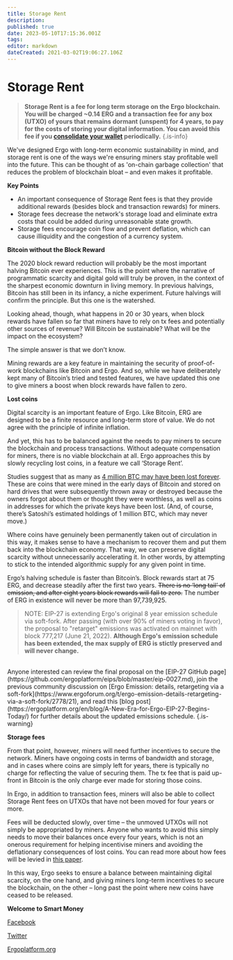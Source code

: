 ```yaml
---
title: Storage Rent
description: 
published: true
date: 2023-05-10T17:15:36.001Z
tags: 
editor: markdown
dateCreated: 2021-03-02T19:06:27.106Z
---
```


# Storage Rent
> **Storage Rent is a fee for long term storage on the Ergo blockchain. You will be charged ~0.14 ERG and a transaction fee for any box (UTXO) of yours that remains dormant (unspent) for 4 years, to pay for the costs of storing your digital information. You can avoid this fee if you [consolidate your wallet](/en/Glossary/how-to-consolidate-a-wallet) periodically.**
{.is-info}

We've designed Ergo with long-term economic sustainability in mind, and storage rent is one of the ways we're ensuring miners stay profitable well into the future. This can be thought of as 'on-chain garbage collection' that reduces the problem of blockchain bloat – and even makes it profitable.

**Key Points**

- An important consequence of Storage Rent fees is that they provide additional rewards (besides block and transaction rewards) for miners.
- Storage fees decrease the network's storage load and eliminate extra costs that could be added during unreasonable state growth.
- Storage fees encourage coin flow and prevent deflation, which can cause illiquidity and the congestion of a currency system.

**Bitcoin without the Block Reward**

The 2020 block reward reduction will probably be the most important halving Bitcoin ever experiences. This is the point where the narrative of programmatic scarcity and digital gold will truly be proven, in the context of the sharpest economic downturn in living memory. In previous halvings, Bitcoin has still been in its infancy, a niche experiment. Future halvings will confirm the principle. But this one is the watershed.

Looking ahead, though, what happens in 20 or 30 years, when block rewards have fallen so far that miners have to rely on tx fees and potentially other sources of revenue? Will Bitcoin be sustainable? What will be the impact on the ecosystem?

The simple answer is that we don’t know.

Mining rewards are a key feature in maintaining the security of proof-of-work blockchains like Bitcoin and Ergo. And so, while we have deliberately kept many of Bitcoin’s tried and tested features, we have updated this one to give miners a boost when block rewards have fallen to zero.

**Lost coins**

Digital scarcity is an important feature of Ergo. Like Bitcoin, ERG are designed to be a finite resource and long-term store of value. We do not agree with the principle of infinite inflation.

And yet, this has to be balanced against the needs to pay miners to secure the blockchain and process transactions. Without adequate compensation for miners, there is no viable blockchain at all. Ergo approaches this by slowly recycling lost coins, in a feature we call ‘Storage Rent’.

Studies suggest that as many as [4 million BTC may have been lost forever](https://bitcoinist.com/estimated-4-million-bitcoin-lost-forever-by-users-forgetfulness/). These are coins that were mined in the early days of Bitcoin and stored on hard drives that were subsequently thrown away or destroyed because the owners forgot about them or thought they were worthless, as well as coins in addresses for which the private keys have been lost. (And, of course, there’s Satoshi’s estimated holdings of 1 million BTC, which may never move.)

Where coins have genuinely been permanently taken out of circulation in this way, it makes sense to have a mechanism to recover them and put them back into the blockchain economy. That way, we can preserve digital scarcity without unnecessarily accelerating it. In other words, by attempting to stick to the intended algorithmic supply for any given point in time.
 


Ergo’s halving schedule is faster than Bitcoin’s. Block rewards start at 75 ERG, and decrease steadily after the first two years. ~~There is no ‘long tail’ of emission, and after eight years block rewards will fall to zero.~~ The number of ERG in existence will never be more than 97,739,925.

> NOTE: EIP-27 is extending Ergo's original 8 year emission schedule via soft-fork. After passing (with over 90% of miners voting in favor), the proposal to "retarget" emissions was activated on mainnet with block 777,217 (June 21, 2022). **Although Ergo's emission schedule has been extended, the max supply of ERG is stictly preserved and will never change.**
</br>
Anyone interested can review the final proposal on the [EIP-27 GitHub page](https://github.com/ergoplatform/eips/blob/master/eip-0027.md), join the previous community discussion on
[Ergo Emission: details, retargeting via a soft-fork](https://www.ergoforum.org/t/ergo-emission-details-retargeting-via-a-soft-fork/2778/21), and read this [blog post](https://ergoplatform.org/en/blog/A-New-Era-for-Ergo-EIP-27-Begins-Today/) for further details about the updated emissions schedule. 
{.is-warning}


**Storage fees**

From that point, however, miners will need further incentives to secure the network. Miners have ongoing costs in terms of bandwidth and storage, and in cases where coins are simply left for years, there is typically no charge for reflecting the value of securing them. The tx fee that is paid up-front in Bitcoin is the only charge ever made for storing those coins.

In Ergo, in addition to transaction fees, miners will also be able to collect Storage Rent fees on UTXOs that have not been moved for four years or more.

Fees will be deducted slowly, over time – the unmoved UTXOs will not simply be appropriated by miners. Anyone who wants to avoid this simply needs to move their balances once every four years, which is not an onerous requirement for helping incentivise miners and avoiding the deflationary consequences of lost coins. You can read more about how fees will be levied in [this paper](https://fc18.ifca.ai/bitcoin/papers/bitcoin18-final18.pdf).

In this way, Ergo seeks to ensure a balance between maintaining digital scarcity, on the one hand, and giving miners long-term incentives to secure the blockchain, on the other – long past the point where new coins have ceased to be released.

**Welcome to Smart Money**

[Facebook](http://www.facebook.com/sharer.php?u=https%3a%2f%2fergoplatform.org%2fen%2fblog%2f2020_02_12_welcome_to_smart_money%2f)

[Twitter](https://twitter.com/share?url=https%3a%2f%2fergoplatform.org%2fen%2fblog%2f2020_02_12_welcome_to_smart_money%2f&hashtags=ergoplatform)

[Ergoplatform.org](https://ergoplatform.org/en/blog/2020_02_12_welcome_to_smart_money/)